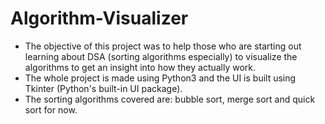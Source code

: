 # Algorithm-Visualizer
* The objective of this project was to help those who are starting out learning about DSA (sorting algorithms especially) to visualize the algorithms to get an insight into how they actually work.
* The whole project is made using Python3 and the UI is built using Tkinter (Python's built-in UI package).
* The sorting algorithms covered are: bubble sort, merge sort and quick sort for now.

